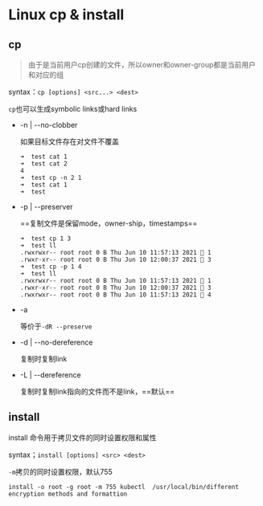 # Linux cp & install

## cp

> 由于是当前用户cp创建的文件，所以owner和owner-group都是当前用户和对应的组

syntax：`cp [options] <src...> <dest>`

`cp`也可以生成symbolic links或hard links

- -n | --no-clobber

  如果目标文件存在对文件不覆盖

  ```
  ➜  test cat 1
  ➜  test cat 2
  4
  ➜  test cp -n 2 1
  ➜  test cat 1
  ➜  test 
  ```

- -p | --preserver

  ==复制文件是保留mode，owner-ship，timestamps==

  ```
  ➜  test cp 1 3
  ➜  test ll
  .rwxrwxr-- root root 0 B Thu Jun 10 11:57:13 2021  1
  .rwxr-xr-- root root 0 B Thu Jun 10 12:00:37 2021  3
  ➜  test cp -p 1 4  
  ➜  test ll
  .rwxrwxr-- root root 0 B Thu Jun 10 11:57:13 2021  1
  .rwxr-xr-- root root 0 B Thu Jun 10 12:00:37 2021  3
  .rwxrwxr-- root root 0 B Thu Jun 10 11:57:13 2021  4
  ```

- -a

  等价于`-dR --preserve`

- -d | --no-dereference

  复制时复制link

- -L | --dereference

  复制时复制link指向的文件而不是link，==默认==

## install

install 命令用于拷贝文件的同时设置权限和属性

syntax；`install [options] <src> <dest>`

`-m`拷贝的同时设置权限，默认755

```
install -o root -g root -m 755 kubectl  /usr/local/bin/different encryption methods and formattion
```
